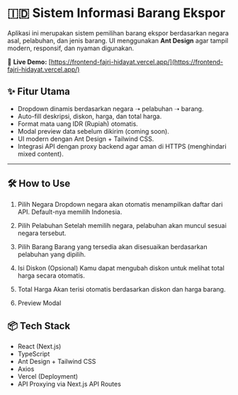 # 🇮🇩 Sistem Informasi Barang Ekspor

Aplikasi ini merupakan sistem pemilihan barang ekspor berdasarkan negara asal, pelabuhan, dan jenis barang. UI menggunakan **Ant Design** agar tampil modern, responsif, dan nyaman digunakan.

🔗 **Live Demo:** [https://frontend-fajri-hidayat.vercel.app/](https://frontend-fajri-hidayat.vercel.app/)

## ✨ Fitur Utama

- Dropdown dinamis berdasarkan negara ➝ pelabuhan ➝ barang.
- Auto-fill deskripsi, diskon, harga, dan total harga.
- Format mata uang IDR (Rupiah) otomatis.
- Modal preview data sebelum dikirim (coming soon).
- UI modern dengan Ant Design + Tailwind CSS.
- Integrasi API dengan proxy backend agar aman di HTTPS (menghindari mixed content).

---

## 🛠 How to Use

1. Pilih Negara
   Dropdown negara akan otomatis menampilkan daftar dari API. Default-nya memilih Indonesia.

2. Pilih Pelabuhan
   Setelah memilih negara, pelabuhan akan muncul sesuai negara tersebut.

3. Pilih Barang
   Barang yang tersedia akan disesuaikan berdasarkan pelabuhan yang dipilih.

4. Isi Diskon (Opsional)
   Kamu dapat mengubah diskon untuk melihat total harga secara otomatis.

5. Total Harga
   Akan terisi otomatis berdasarkan diskon dan harga barang.

6. Preview Modal

## 📦 Tech Stack

- React (Next.js)
- TypeScript
- Ant Design + Tailwind CSS
- Axios
- Vercel (Deployment)
- API Proxying via Next.js API Routes
